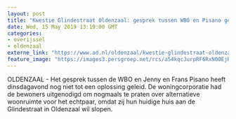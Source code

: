 ```yaml
---
layout: post
title: "Kwestie Glindestraat Oldenzaal: gesprek tussen WBO en Pisano geklapt"
date: Wed, 15 May 2019 13:19:00 GMT
categories: 
- overijssel 
- oldenzaal 
externe_link: "https://www.ad.nl/oldenzaal/kwestie-glindestraat-oldenzaal-gesprek-tussen-wbo-en-pisano-geklapt~a7eec1cc/"
feature_image: "https://images3.persgroep.net/rcs/a54kqcJurpRF6RxN0OEjRfe01OQ/diocontent/147449343/_fitwidth/400/?appId=21791a8992982cd8da851550a453bd7f&quality=0.7"
---
```


OLDENZAAL - Het gesprek tussen de WBO en Jenny en Frans Pisano heeft dinsdagavond nog niet tot een oplossing geleid. De woningcorporatie had de bewoners uitgenodigd om nogmaals te praten over alternatieve woonruimte voor het echtpaar, omdat zij hun huidige huis aan de Glindestraat in Oldenzaal wil slopen.

